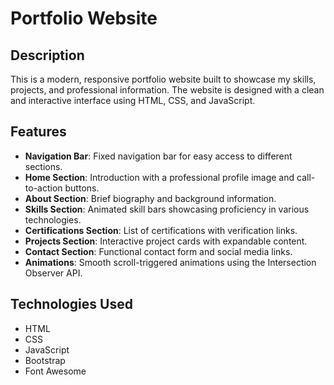 # Portfolio Website

## Description
This is a modern, responsive portfolio website built to showcase my skills, projects, and professional information. The website is designed with a clean and interactive interface using HTML, CSS, and JavaScript.

## Features
- **Navigation Bar**: Fixed navigation bar for easy access to different sections.
- **Home Section**: Introduction with a professional profile image and call-to-action buttons.
- **About Section**: Brief biography and background information.
- **Skills Section**: Animated skill bars showcasing proficiency in various technologies.
- **Certifications Section**: List of certifications with verification links.
- **Projects Section**: Interactive project cards with expandable content.
- **Contact Section**: Functional contact form and social media links.
- **Animations**: Smooth scroll-triggered animations using the Intersection Observer API.



## Technologies Used
- HTML
- CSS
- JavaScript
- Bootstrap
- Font Awesome
